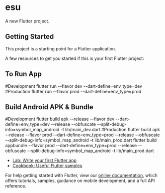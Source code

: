 # esu

A new Flutter project.

## Getting Started

This project is a starting point for a Flutter application.

A few resources to get you started if this is your first Flutter project:
## To Run App
#Development
flutter run --flavor dev --dart-define=env_type=dev
#Production
flutter run --flavor prod --dart-define=env_type=prod

## Build Android APK & Bundle
#Development
flutter build apk --release --flavor dev --dart-define=env_type=dev  --release --obfuscate --split-debug-info=symbol_map_android -t lib/main_dev.dart
#Production
flutter build apk --release --flavor prod --dart-define=env_type=prod  --release --obfuscate --split-debug-info=symbol_map_android -t lib/main_prod.dart
flutter build appbundle --flavor prod --dart-define=env_type=prod  --release --obfuscate --split-debug-info=symbol_map_android -t lib/main_prod.dart

- [Lab: Write your first Flutter app](https://flutter.dev/docs/get-started/codelab)
- [Cookbook: Useful Flutter samples](https://flutter.dev/docs/cookbook)

For help getting started with Flutter, view our
[online documentation](https://flutter.dev/docs), which offers tutorials,
samples, guidance on mobile development, and a full API reference.
